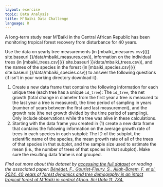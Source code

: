 ```yaml
---
layout: exercise
topic: Data Analysis
title: M'Baïki Data Challenge
language: R
---
```


A long-term study near M’Baïki in the Central African Republic has been monitoring tropical forest recovery from disturbance for 40 years.

Use the data on yearly tree measurements (in [mbaiki_measures.csv]({{ site.baseurl }}/data/mbaiki_measures.csv)), information on the individual trees (in [mbaiki_trees.csv]({{ site.baseurl }}/data/mbaiki_trees.csv)),
and the names of the species in the forest (in [mbaiki_species.csv]({{ site.baseurl }}/data/mbaiki_species.csv)) to answer the following questions (if isn't in your working directory download it).

1. Create a new data frame that contains the following information for each unique tree (each tree has a unique `id_tree`): The `id_tree`, the net growth (total change in diameter from the first year a tree is measured to the last year a tree is measured), the time period of sampling in years (number of years between the first and last measurement), and the growth rate (the net growth divided by the time period of sampling). Only include observations while the tree was alive in these calculations.
2. Starting with the data frame you created in (1) create a new data frame that contains the following information on the average growth rate of trees in each species in each subplot: The ID of the subplot, the scientific name of the species, the mean growth rate of all of the trees of that species in that subplot, and the sample size used to estimate the mean (i.e., the number of trees of that species in that subplot). Make sure the resulting data frame is not grouped.

*Find out more about this dataset by [accessing the full dataset](https://doi.org/10.18167/DVN1/QSATSX) or reading the associated paper:
[Bénédet, F., Gourlet-Fleury, S., Allah-Barem, F. et al. 2024. 40 years of forest dynamics and tree demography in an intact tropical forest at M’Baïki in central Africa. Sci Data 11, 734.](https://doi.org/10.1038/s41597-024-03577-6)*
